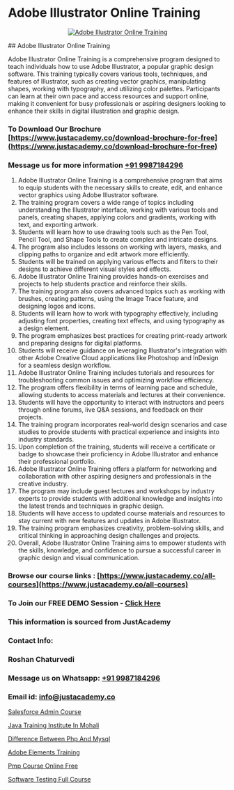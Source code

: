 # Adobe Illustrator Online Training

<p align="center">
  <a href="https://justacademy.co/all-courses">
    <img src="https://i.ibb.co/P5KtSQ2/ui-ux.png" alt="Adobe Illustrator Online Training">
  </a>
</p>
## Adobe Illustrator Online Training

Adobe Illustrator Online Training is a comprehensive program designed to teach individuals how to use Adobe Illustrator, a popular graphic design software. This training typically covers various tools, techniques, and features of Illustrator, such as creating vector graphics, manipulating shapes, working with typography, and utilizing color palettes. Participants can learn at their own pace and access resources and support online, making it convenient for busy professionals or aspiring designers looking to enhance their skills in digital illustration and graphic design.
### To Download Our Brochure [https://www.justacademy.co/download-brochure-for-free](https://www.justacademy.co/download-brochure-for-free)
### Message us for more information [+91 9987184296](https://api.whatsapp.com/send?phone=919987184296)
1) Adobe Illustrator Online Training is a comprehensive program that aims to equip students with the necessary skills to create, edit, and enhance vector graphics using Adobe Illustrator software.
2) The training program covers a wide range of topics including understanding the Illustrator interface, working with various tools and panels, creating shapes, applying colors and gradients, working with text, and exporting artwork.
3) Students will learn how to use drawing tools such as the Pen Tool, Pencil Tool, and Shape Tools to create complex and intricate designs.
4) The program also includes lessons on working with layers, masks, and clipping paths to organize and edit artwork more efficiently.
5) Students will be trained on applying various effects and filters to their designs to achieve different visual styles and effects.
6) Adobe Illustrator Online Training provides hands-on exercises and projects to help students practice and reinforce their skills.
7) The training program also covers advanced topics such as working with brushes, creating patterns, using the Image Trace feature, and designing logos and icons.
8) Students will learn how to work with typography effectively, including adjusting font properties, creating text effects, and using typography as a design element.
9) The program emphasizes best practices for creating print-ready artwork and preparing designs for digital platforms.
10) Students will receive guidance on leveraging Illustrator's integration with other Adobe Creative Cloud applications like Photoshop and InDesign for a seamless design workflow.
11) Adobe Illustrator Online Training includes tutorials and resources for troubleshooting common issues and optimizing workflow efficiency.
12) The program offers flexibility in terms of learning pace and schedule, allowing students to access materials and lectures at their convenience.
13) Students will have the opportunity to interact with instructors and peers through online forums, live Q&A sessions, and feedback on their projects.
14) The training program incorporates real-world design scenarios and case studies to provide students with practical experience and insights into industry standards.
15) Upon completion of the training, students will receive a certificate or badge to showcase their proficiency in Adobe Illustrator and enhance their professional portfolio.
16) Adobe Illustrator Online Training offers a platform for networking and collaboration with other aspiring designers and professionals in the creative industry.
17) The program may include guest lectures and workshops by industry experts to provide students with additional knowledge and insights into the latest trends and techniques in graphic design.
18) Students will have access to updated course materials and resources to stay current with new features and updates in Adobe Illustrator.
19) The training program emphasizes creativity, problem-solving skills, and critical thinking in approaching design challenges and projects.
20) Overall, Adobe Illustrator Online Training aims to empower students with the skills, knowledge, and confidence to pursue a successful career in graphic design and visual communication.

### Browse our course links : [https://www.justacademy.co/all-courses](https://www.justacademy.co/all-courses) 
### To Join our FREE DEMO Session - [Click Here](https://www.justacademy.co/register-for-course-demo)


### This information is sourced from JustAcademy
### Contact Info:
### Roshan Chaturvedi
### Message us on Whatsapp: [+91 9987184296](https://api.whatsapp.com/send?phone=919987184296)
### Email id: [info@justacademy.co](mailto:info@justacademy.co)
                
[Salesforce Admin Course](https://www.linkedin.com/pulse/salesforce-admin-course-justacademy-sunnyvale-noetc?trackingId=9R7X0p2AYWi1%2F49iP7pYQg%3D%3D&lipi=urn%3Ali%3Apage%3Ad_flagship3_company_admin%3BNFdqqfBkQamwMdOz7MGZnA%3D%3D)

[Java Training Institute In Mohali](https://www.linkedin.com/pulse/java-training-institute-mohali-justacademy-jaipur-no9ae?trackingId=pblSoNveNiFtS3yP%2BQ3%2F9A%3D%3D&lipi=urn%3Ali%3Apage%3Ad_flagship3_company_admin%3BPHZ4e%2FC0SW%2BPbqGLUXrWbQ%3D%3D)

[Difference Between Php And Mysql](https://medium.com/@roneet705/difference-between-php-and-mysql-d3fc74f6da1f)

[Adobe Elements Training](https://medium.com/@mistersumit961/adobe-elements-training-27507d5632ef)

[Pmp Course Online Free](https://justacademyin.github.io/justacademy/pmp-course-online-free)

[Software Testing Full Course](https://justacademyin.github.io/justacademy/software-testing-full-course)

